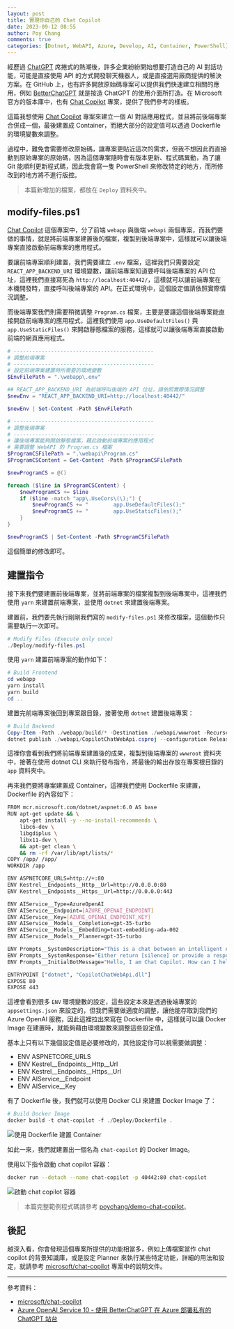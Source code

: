 ```yaml
---
layout: post
title: 實現你自己的 Chat Copilot
date: 2023-09-12 08:55
author: Poy Chang
comments: true
categories: [Dotnet, WebAPI, Azure, Develop, AI, Container, PowerShell]
---
```


經歷過 [ChatGPT](https://chat.openai.com/) 席捲式的熱潮後，許多企業紛紛開始想要打造自己的 AI 對話功能，可能是直接使用 API 的方式開發聊天機器人，或是直接選用廠商提供的解決方案。在 GitHub 上，也有許多開放原始碼專案可以提供我們快速建立相關的應用，例如 [BetterChatGPT](https://github.com/ztjhz/BetterChatGPT/) 就是按造 ChatGPT 的使用介面所打造。在 Microsoft 官方的版本庫中，也有 [Chat Copilot](https://github.com/microsoft/chat-copilot) 專案，提供了我們參考的樣板。

這篇我想使用 [Chat Copilot](https://github.com/microsoft/chat-copilot) 專案來建立一個 AI 對話應用程式，並且將前後端專案合併成一個，最後建置成 Container，而絕大部分的設定值可以透過 Dockerfile 的環境變數來調整。

過程中，難免會需要修改原始碼，讓專案更貼近這次的需求，但我不想因此而直接動到原始專案的原始碼，因為這個專案隨時會有版本更新、程式碼異動，為了讓 Git 能順利更新程式碼，因此我會寫一隻 PowerShell 來修改特定的地方，而所修改到的地方將不進行版控。

> 本篇新增加的檔案，都放在 `Deploy` 資料夾中。

## modify-files.ps1

[Chat Copilot](https://github.com/microsoft/chat-copilot) 這個專案中，分了前端 `webapp` 與後端 `webapi` 兩個專案，而我們要做的事情，就是將前端專案建置後的檔案，複製到後端專案中，這樣就可以讓後端專案直接啟動前端專案的應用程式。

要讓前端專案順利建置，我們需要建立 `.env` 檔案，這裡我們只需要設定 `REACT_APP_BACKEND_URI` 環境變數，讓前端專案知道要呼叫後端專案的 API 位址，這裡我們直接寫死為 `http://localhost:40442/`，這樣就可以讓前端專案在本機開發時，直接呼叫後端專案的 API。在正式環境中，這個設定值請依照實際情況調整。

而後端專案我們則需要稍微調整 `Program.cs` 檔案，主要是要讓這個後端專案能直接開啟前端專案的應用程式，這裡我們使用 `app.UseDefaultFiles()` 與 `app.UseStaticFiles()` 來開啟靜態檔案的服務，這樣就可以讓後端專案直接啟動前端的網頁應用程式。

```ps1
# ---------------------------------------------
# 調整前端專案
# ---------------------------------------------
# 設定前端專案建置時所需要的環境變數
$EnvFilePath = ".\webapp\.env"

## REACT_APP_BACKEND_URI 為前端呼叫後端的 API 位址，請依照實際情況調整
$newEnv = "REACT_APP_BACKEND_URI=http://localhost:40442/"

$newEnv | Set-Content -Path $EnvFilePath

# ---------------------------------------------
# 調整後端專案
# ---------------------------------------------
# 讓後端專案能夠開啟靜態檔案，藉此啟動前端專案的應用程式
# 需要調整 WebAPI 的 Program.cs 檔案
$ProgramCSFilePath = ".\webapi\Program.cs"
$ProgramCSContent = Get-Content -Path $ProgramCSFilePath

$newProgramCS = @()

foreach ($line in $ProgramCSContent) {
    $newProgramCS += $line
    if ($line -match "app\.UseCors\(\);") {
        $newProgramCS += "        app.UseDefaultFiles();"
        $newProgramCS += "        app.UseStaticFiles();"
    }
}

$newProgramCS | Set-Content -Path $ProgramCSFilePath
```

這個簡單的修改即可。

## 建置指令

接下來我們要建置前後端專案，並將前端專案的檔案複製到後端專案中，這裡我們使用 `yarn` 來建置前端專案，並使用 `dotnet` 來建置後端專案。

建置前，我們要先執行剛剛我們寫的 `modify-files.ps1` 來修改檔案，這個動作只需要執行一次即可。

```ps1
# Modify Files (Execute only once)
./Deploy/modify-files.ps1
```

使用 `yarn` 建置前端專案的動作如下：

```ps1
# Build Frontend
cd webapp
yarn install
yarn build
cd ..
```

建置完前端專案後回到專案跟目錄，接著使用 `dotnet` 建置後端專案：

```ps1
# Build Backend
Copy-Item -Path ./webapp/build/* -Destination ./webapi/wwwroot -Recurse -Force
dotnet publish ./webapi/CopilotChatWebApi.csproj --configuration Release --framework net6.0 --output ./app
```

這裡你會看到我們將前端專案建置後的成果，複製到後端專案的 `wwwroot` 資料夾中，接著在使用 dotnet CLI 來執行發布指令，將最後的輸出存放在專案根目錄的 `app` 資料夾中。

再來我們要將專案建置成 Container，這裡我們使用 Dockerfile 來建置，Dockerfile 的內容如下：

```bash
FROM mcr.microsoft.com/dotnet/aspnet:6.0 AS base
RUN apt-get update && \
    apt-get install -y --no-install-recommends \
    libc6-dev \
    libgdiplus \
    libx11-dev \
    && apt-get clean \
    && rm -rf /var/lib/apt/lists/*
COPY /app/ /app/
WORKDIR /app

ENV ASPNETCORE_URLS=http://+:80
ENV Kestrel__Endpoints__Http__Url=http://0.0.0.0:80
ENV Kestrel__Endpoints__Https__Url=http://0.0.0.0:443

ENV AIService__Type=AzureOpenAI
ENV AIService__Endpoint=[AZURE_OPENAI_ENDPOINT]
ENV AIService__Key=[AZURE_OPENAI_ENDPOINT_KEY]
ENV AIService__Models__Completion=gpt-35-turbo
ENV AIService__Models__Embedding=text-embedding-ada-002
ENV AIService__Models__Planner=gpt-35-turbo

ENV Prompts__SystemDescription="This is a chat between an intelligent AI bot named Copilot and one or more participants. SK stands for Semantic Kernel, the AI platform used to build the bot. The AI was trained on data through 2021 and is not aware of events that have occurred since then. It also has no ability to access data on the Internet, so it should not claim that it can or say that it will go and look things up. Try to be concise with your answers, though it is not required. Knowledge cutoff: {{$knowledgeCutoff}} / Current date: {{TimeSkill.Now}}."
ENV Prompts__SystemResponse="Either return [silence] or provide a response to the last message. If you provide a response do not provide a list of possible responses or completions, just a single response. ONLY PROVIDE A RESPONSE IF the last message WAS ADDRESSED TO THE 'BOT' OR 'COPILOT'. If it appears the last message was not for you, send [silence] as the bot response."
ENV Prompts__InitialBotMessage="Hello, I am Chat Copilot. How can I help you today?"

ENTRYPOINT ["dotnet", "CopilotChatWebApi.dll"]
EXPOSE 80
EXPOSE 443
```

這裡會看到很多 `ENV` 環境變數的設定，這些設定本來是透過後端專案的 `appsettings.json` 來設定的，但我們需要做適度的調整，讓他能存取到我們的 Azure OpenAI 服務，因此這裡拉出來寫在 Dockerfile 中，這樣就可以讓 Docker Image 在建置時，就能夠藉由環境變數來調整這些設定值。

基本上只有以下幾個設定值是必要修改的，其他設定你可以視需要做調整：

- ENV ASPNETCORE_URLS
- ENV Kestrel__Endpoints__Http__Url
- ENV Kestrel__Endpoints__Https__Url
- ENV AIService__Endpoint
- ENV AIService__Key

有了 Dockerfile 後，我們就可以使用 Docker CLI 來建置 Docker Image 了：

```ps1
# Build Docker Image
docker build -t chat-copilot -f ./Deploy/Dockerfile .
```

![使用 Dockerfile 建置 Container](https://i.imgur.com/l0Uo1ao.png)

如此一來，我們就建置出一個名為 `chat-copilot` 的 Docker Image。

使用以下指令啟動 chat copilot 容器：

```bash
docker run --detach --name chat-copilot -p 40442:80 chat-copilot
```

![啟動 chat copilot 容器](https://i.imgur.com/Xqbsy3S.png)

> 本篇完整範例程式碼請參考 [poychang/demo-chat-copilot](https://github.com/poychang/demo-chat-copilot)。

## 後記

越深入看，你會發現這個專案所提供的功能相當多，例如上傳檔案當作 chat copilot 的背景知識庫，或是設定 Planner 來執行某些特定功能，詳細的用法和設定，就請參考 [microsoft/chat-copilot](https://github.com/microsoft/chat-copilot) 專案中的說明文件。

---

參考資料：

* [microsoft/chat-copilot](https://github.com/microsoft/chat-copilot)
* [Azure OpenAI Service 10 - 使用 BetterChatGPT 在 Azure 部署私有的 ChatGPT 站台](https://dotblogs.com.tw/anyun/2023/09/09/152942)
